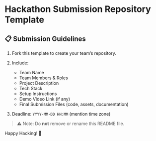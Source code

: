 # Hackathon Submission Repository Template

## 📋 Submission Guidelines

1. Fork this template to create your team’s repository.
2. Include:
   - Team Name
   - Team Members & Roles
   - Project Description
   - Tech Stack
   - Setup Instructions
   - Demo Video Link (if any)
   - Final Submission Files (code, assets, documentation)

3. Deadline: `YYYY-MM-DD HH:MM` (mention time zone)

> ⚠️ Note: Do **not** remove or rename this README file.

Happy Hacking! 🚀
